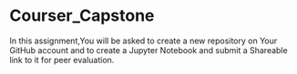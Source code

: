 # Courser_Capstone
In this assignment,You will be asked to create a new repository on Your GitHub account and to create a Jupyter Notebook and submit a Shareable link to it for peer evaluation.

